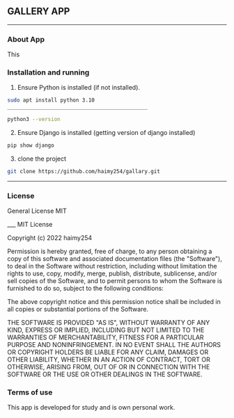 ## GALLERY APP

---

### About App

<p>This</p>

### Installation and running

1. Ensure Python is installed (if not installed).

```bash
sudo apt install python 3.10
_____________________________________________

python3 --version
```

2. Ensure Django is installed (getting version of django installed)

```py
pip show django
```

3. clone the project

```bash
git clone https://github.com/haimy254/gallary.git
```
___

### License

<p>General License MIT</p>
___
MIT License

Copyright (c) 2022 haimy254

Permission is hereby granted, free of charge, to any person obtaining a copy
of this software and associated documentation files (the "Software"), to deal
in the Software without restriction, including without limitation the rights
to use, copy, modify, merge, publish, distribute, sublicense, and/or sell
copies of the Software, and to permit persons to whom the Software is
furnished to do so, subject to the following conditions:

The above copyright notice and this permission notice shall be included in all
copies or substantial portions of the Software.

THE SOFTWARE IS PROVIDED "AS IS", WITHOUT WARRANTY OF ANY KIND, EXPRESS OR
IMPLIED, INCLUDING BUT NOT LIMITED TO THE WARRANTIES OF MERCHANTABILITY,
FITNESS FOR A PARTICULAR PURPOSE AND NONINFRINGEMENT. IN NO EVENT SHALL THE
AUTHORS OR COPYRIGHT HOLDERS BE LIABLE FOR ANY CLAIM, DAMAGES OR OTHER
LIABILITY, WHETHER IN AN ACTION OF CONTRACT, TORT OR OTHERWISE, ARISING FROM,
OUT OF OR IN CONNECTION WITH THE SOFTWARE OR THE USE OR OTHER DEALINGS IN THE
SOFTWARE.


### Terms of use

<p>This app is developed for study and is own personal work.</p>
